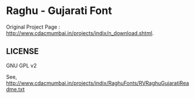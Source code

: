 Raghu - Gujarati Font
=====================

Original Project Page : http://www.cdacmumbai.in/projects/indix/n_download.shtml.

LICENSE
-------

GNU GPL v2

See, http://www.cdacmumbai.in/projects/indix/RaghuFonts/RVRaghuGujaratiReadme.txt
